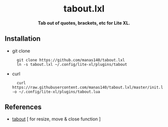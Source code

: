 <h1 align="center">tabout.lxl</h1>
<h4 align="center">Tab out of quotes, brackets, etc for Lite XL.</h4>

## Installation

- git clone
  
  ```
    git clone https://github.com/manas140/tabout.lxl 
    ln -s tabout.lxl ~/.config/lite-xl/plugins/tabout
  ```

- curl

  ```
    curl https://raw.githubusercontent.com/manas140/tabout.lxl/master/init.lua -o ~/.config/lite-xl/plugins/tabout.lua
  ```

## References

- [tabout](https://github.com/tamton-aquib/flirt.nvim) [ for resize, move & close function ]
